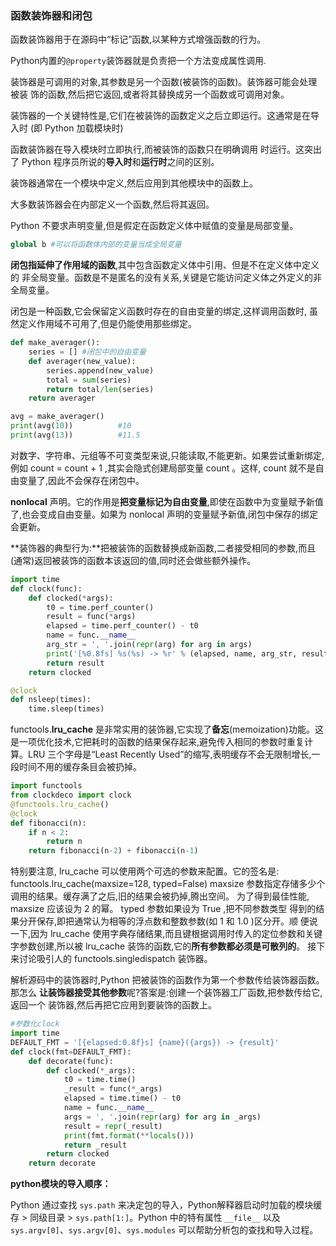 ### 函数装饰器和闭包

函数装饰器用于在源码中“标记”函数,以某种方式增强函数的行为。

Python内置的`@property`装饰器就是负责把一个方法变成属性调用.

装饰器是可调用的对象,其参数是另一个函数(被装饰的函数)。装饰器可能会处理被装
饰的函数,然后把它返回,或者将其替换成另一个函数或可调用对象。

装饰器的一个关键特性是,它们在被装饰的函数定义之后立即运行。这通常是在导入时
(即 Python 加载模块时)

函数装饰器在导入模块时立即执行,而被装饰的函数只在明确调用
时运行。这突出了 Python 程序员所说的**导入时**和**运行时**之间的区别。

装饰器通常在一个模块中定义,然后应用到其他模块中的函数上。

大多数装饰器会在内部定义一个函数,然后将其返回。

Python 不要求声明变量,但是假定在函数定义体中赋值的变量是局部变量。

```python
global b #可以将函数体内部的变量当成全局变量
```

**闭包指延伸了作用域的函数**,其中包含函数定义体中引用、但是不在定义体中定义的
非全局变量。函数是不是匿名的没有关系,关键是它能访问定义体之外定义的非全局变量。

闭包是一种函数,它会保留定义函数时存在的自由变量的绑定,这样调用函数时,
虽然定义作用域不可用了,但是仍能使用那些绑定。

```python
def make_averager():
    series = [] #闭包中的自由变量
    def averager(new_value):
        series.append(new_value)
        total = sum(series)
        return total/len(series)
    return averager

avg = make_averager() 
print(avg(10))			#10
print(avg(13))			#11.5
```

对数字、字符串、元组等不可变类型来说,只能读取,不能更新。如果尝试重新绑定,例如 count = count + 1 ,其实会隐式创建局部变量 count 。这样, count 就不是自由变量了,因此不会保存在闭包中。

**nonlocal** 声明。它的作用是**把变量标记为自由变量**,即使在函数中为变量赋予新值了,也会变成自由变量。如果为 nonlocal 声明的变量赋予新值,闭包中保存的绑定会更新。

**装饰器的典型行为:**把被装饰的函数替换成新函数,二者接受相同的参数,而且(通常)返回被装饰的函数本该返回的值,同时还会做些额外操作。

```python
import time
def clock(func):
    def clocked(*args): 
        t0 = time.perf_counter()
        result = func(*args) 
        elapsed = time.perf_counter() - t0
        name = func.__name__
        arg_str = ', '.join(repr(arg) for arg in args)
        print('[%0.8fs] %s(%s) -> %r' % (elapsed, name, arg_str, result))
        return result
    return clocked

@clock
def nsleep(times):
    time.sleep(times)
```

functools.**lru_cache** 是非常实用的装饰器,它实现了**备忘**(memoization)功能。这是一项优化技术,它把耗时的函数的结果保存起来,避免传入相同的参数时重复计算。LRU 三个字母是“Least Recently Used”的缩写,表明缓存不会无限制增长,一段时间不用的缓存条目会被扔掉。

```python
import functools
from clockdeco import clock
@functools.lru_cache() 
@clock 
def fibonacci(n):
    if n < 2:
    	return n
	return fibonacci(n-2) + fibonacci(n-1)
```

特别要注意, lru_cache 可以使用两个可选的参数来配置。它的签名是:
functools.lru_cache(maxsize=128, typed=False)
maxsize 参数指定存储多少个调用的结果。缓存满了之后,旧的结果会被扔掉,腾出空间。
为了得到最佳性能, maxsize 应该设为 2 的幂。 typed 参数如果设为 True ,把不同参数类型
得到的结果分开保存,即把通常认为相等的浮点数和整数参数(如 1 和 1.0 )区分开。顺
便说一下,因为 lru_cache 使用字典存储结果,而且键根据调用时传入的定位参数和关键
字参数创建,所以被 lru_cache 装饰的函数,它的**所有参数都必须是可散列的**。
接下来讨论吸引人的 functools.singledispatch 装饰器。

解析源码中的装饰器时,Python 把被装饰的函数作为第一个参数传给装饰器函数。那怎么
**让装饰器接受其他参数**呢?答案是:创建一个装饰器工厂函数,把参数传给它,返回一个
装饰器,然后再把它应用到要装饰的函数上。

```python
#参数化clock
import time
DEFAULT_FMT = '[{elapsed:0.8f}s] {name}({args}) -> {result}'
def clock(fmt=DEFAULT_FMT):
    def decorate(func):
        def clocked(*_args): 
            t0 = time.time()
            _result = func(*_args) 
            elapsed = time.time() - t0
            name = func.__name__
            args = ', '.join(repr(arg) for arg in _args)
            result = repr(_result) 
            print(fmt.format(**locals()))
            return _result 
        return clocked 
    return decorate 
```



**python模块的导入顺序：**

Python 通过查找 `sys.path` 来决定包的导入，Python解释器启动时加载的模块缓存 > 同级目录 > `sys.path[1:]`。Python 中的特有属性 `__file__` 以及 `sys.argv[0]`、`sys.argv[0]`、`sys.modules` 可以帮助分析包的查找和导入过程。
